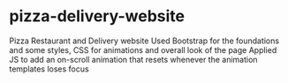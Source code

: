# pizza-delivery-website
Pizza Restaurant and Delivery website
Used Bootstrap for the foundations and some styles, CSS for animations and overall look of the page
Applied JS to add an on-scroll animation that resets whenever the animation templates loses focus
